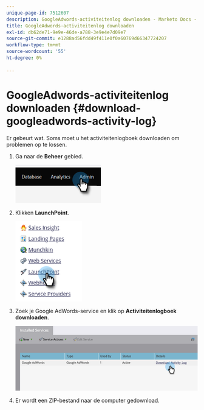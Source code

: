 ```yaml
---
unique-page-id: 7512607
description: GoogleAdwords-activiteitenlog downloaden - Marketo Docs - Productdocumentatie
title: GoogleAdwords-activiteitenlog downloaden
exl-id: db62de71-9e9e-46de-a788-3e9e4e7d09e7
source-git-commit: e1288ad56fdd49f411e0f0a60769d66347724207
workflow-type: tm+mt
source-wordcount: '55'
ht-degree: 0%

---
```


# GoogleAdwords-activiteitenlog downloaden {#download-googleadwords-activity-log}

Er gebeurt wat. Soms moet u het activiteitenlogboek downloaden om problemen op te lossen.

1. Ga naar de **Beheer** gebied.

   ![](assets/download-googleadwords-activity-log-1.png)

1. Klikken **LaunchPoint**.

   ![](assets/download-googleadwords-activity-log-2.png)

1. Zoek je Google AdWords-service en klik op **Activiteitenlogboek downloaden**.

   ![](assets/download-googleadwords-activity-log-3.png)

1. Er wordt een ZIP-bestand naar de computer gedownload.
